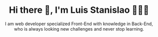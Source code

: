 <h1 align="center">Hi there 👋, I'm Luis Stanislao 👨🏻‍💻</h1>
<p align="center">I am web developer specialized Front-End with knowledge in Back-End, who is always looking new challenges and never stop learning.</h1>






<!--
**Lstanislao/Lstanislao** is a ✨ _special_ ✨ repository because its `README.md` (this file) appears on your GitHub profile.

Here are some ideas to get you started:

- 🔭 I’m currently working on ...
- 🌱 I’m currently learning ...
- 👯 I’m looking to collaborate on ...
- 🤔 I’m looking for help with ...
- 💬 Ask me about ...
- 📫 How to reach me: ...
- 😄 Pronouns: ...
- ⚡ Fun fact: ...
-->
